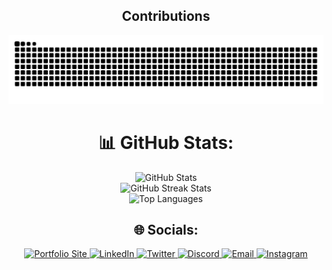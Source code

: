 <div align="center">

  <!--
  <a href="https://visitcount.itsvg.in" target="_blank">
    <img src="https://visitcount.itsvg.in/api?id=bandhan-majumder&icon=0&color=0" alt="Visit Count">
  </a>
  
  <h1>
    <img src="http://readme-typing-svg.herokuapp.com?font=Poppins&weight=800&duration=5002&pause=1000&color=A9F865CA&background=C1FFE000&center=true&vCenter=true&random=false&width=436&lines=Hey+everyone+%F0%9F%91%8B+!;I+am+Bandhan+Majumder!">
  </h1>

  <div>
    <img src="https://spotify-github-profile.kittinanx.com/api/view.svg?uid=31ow6w2lsgjly7zoz4qk6wlcyuyu&redirect=true][https://spotify-github-profile.kittinanx.com/api/view.svg?uid=31ow6w2lsgjly7zoz4qk6wlcyuyu&cover_image=true&theme=default&show_offline=false&background_color=121212&interchange=true&bar_color=53b14f&bar_color_cover=false" alt="spotify-song">
  </div>
  -->
    
  <div>
    <h2> Contributions </h2>
    <img src="https://github.com/bandhan-majumder/bandhan-majumder/blob/output/github-contribution-grid-snake-dark.svg" alt="snake-svg">
  </div>

 <!--
  <div>
    <h2>🔝 Top Contributed Repo</h2>
    <img src="https://github-contributor-stats.vercel.app/api?username=bandhan-majumder&limit=6&theme=dark&combine_all_yearly_contributions=true" alt="Top Contributed Repo">
  </div>
 -->

  <div>
    <h1>📊 GitHub Stats:</h1>
    <img src="https://github-readme-stats.vercel.app/api?username=bandhan-majumder&theme=merko&hide_border=false&include_all_commits=false&count_private=false" alt="GitHub Stats">
    <br>
    <img src="https://github-readme-streak-stats.herokuapp.com/?user=bandhan-majumder&theme=merko&hide_border=false" alt="GitHub Streak Stats">
    <br>
    <img src="https://github-readme-stats.vercel.app/api/top-langs/?username=bandhan-majumder&theme=merko&hide_border=false&include_all_commits=false&count_private=false&layout=compact" alt="Top Languages">
  </div>
  
<!--
  <h3>From India 🇮🇳</h3>
  <br>
  <div>
    🔭 I’m currently working on <strong>something</strong><br>
    🌱 I’m currently learning <strong>what I need</strong><br>
    💬 Ask me about <strong>anything <a href="https://github.com/salesp07/salesp07/issues">here</a></strong><br>
    ⚡ Fun fact <strong>Orochimaru was a Python developer🐍</strong>
  </div>
-->

  
  
  <!--
  <div>
    <h2>🏆 GitHub Trophies</h2>
    <img src="https://github-profile-trophy.vercel.app/?username=bandhan-majumder&theme=gruvbox&no-frame=false&no-bg=true&margin-w=4" alt="GitHub Trophies">
  </div>
  -->

  <div>
    <h2>🌐 Socials:</h2>
    <a href="https://bandhanmajumder.com" target="_blank">
      <img src="https://img.shields.io/badge/portfolio-brown" alt="Portfolio Site">
    </a>
    <a href="https://linkedin.com/in/bandhan-majumder-5a10a1248" target="_blank">
      <img src="https://img.shields.io/badge/LinkedIn-%230077B5.svg?logo=linkedin&logoColor=white" alt="LinkedIn">
    </a>
    <a href="https://x.com/MEbandhan" target="_blank">
      <img src="https://img.shields.io/badge/Twitter-black.svg?logo=X&logoColor=white" alt="Twitter">
    </a>
    <a href="https://discord.gg/vd9h6cvV" target="_blank">
      <img src="https://img.shields.io/badge/Discord-7289DA?logo=discord&logoColor=white" alt="Discord">
    </a>
    <a href="mailto:bandhanmajumder16@gmail.com" target="_blank">
     <img src="https://img.shields.io/badge/Email-D14836?logo=gmail&logoColor=white" alt="Email">
    </a>
    <a href="https://instagram.com/bandhan.majumder" target="_blank">
      <img src="https://img.shields.io/badge/Instagram-%23E4405F.svg?logo=Instagram&logoColor=white" alt="Instagram">
    </a>
  </div>
</div>
